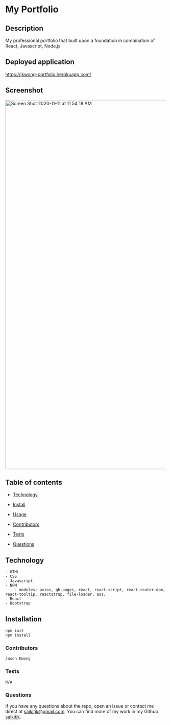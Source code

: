 # My Portfolio

## Description

My professional portfolio that built upon a foundation in combination of React, Javascript, Node.js

## Deployed application

https://jkwong-portfolio.herokuapp.com/

## Screenshot

<img width="1156" alt="Screen Shot 2020-11-11 at 11 54 18 AM" src="https://user-images.githubusercontent.com/34286313/98858000-ba641880-2414-11eb-8b1a-4f7868e4a8f7.png">

## Table of contents

- [Technology](#Technology)

- [Install](#installation)

- [Usage](#Usage)

- [Contributors](#contributors)

- [Tests](#tests)

- [Questions](#Questions?)

## Technology

    - HTML
    - CSS
    - Javascript
    - NPM
        - modules: axios, gh-pages, react, react-script, react-router-dom, react-tooltip, reactstrap, file-loader, aos,
    - React
    - Bootstrap

## **Installation**

    npm init
    npm install

### **Contributors**

    Jason Kwong

### **Tests**

    N/A

### **Questions**

If you have any questions about the repo, open an issue or contact me direct at saikitjk@gmail.com.
You can find more of my work in my Github [saikitjk](https://github.com/saikitjk/).
